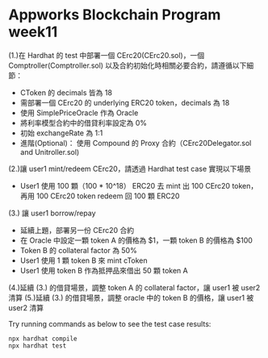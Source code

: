 # Appworks Blockchain Program week11

(1.)在 Hardhat 的 test 中部署一個 CErc20(CErc20.sol)，一個 Comptroller(Comptroller.sol) 以及合約初始化時相關必要合約，請遵循以下細節：
- CToken 的 decimals 皆為 18
- 需部署一個 CErc20 的 underlying ERC20 token，decimals 為 18
- 使用 SimplePriceOracle 作為 Oracle
- 將利率模型合約中的借貸利率設定為 0%
- 初始 exchangeRate 為 1:1
- 進階(Optional)： 使用 Compound 的 Proxy 合約（CErc20Delegator.sol and Unitroller.sol)

(2.)讓 user1 mint/redeem CErc20，請透過 Hardhat test case 實現以下場景
- User1 使用 100 顆（100 * 10^18） ERC20 去 mint 出 100 CErc20 token，再用 100 CErc20 token redeem 回 100 顆 ERC20

(3.) 讓 user1 borrow/repay
- 延續上題，部署另一份 CErc20 合約
- 在 Oracle 中設定一顆 token A 的價格為 $1，一顆 token B 的價格為 $100
- Token B 的 collateral factor 為 50%
- User1 使用 1 顆 token B 來 mint cToken
- User1 使用 token B 作為抵押品來借出 50 顆 token A

(4.)延續 (3.) 的借貸場景，調整 token A 的 collateral factor，讓 user1 被 user2 清算
(5.)延續 (3.) 的借貸場景，調整 oracle 中的 token B 的價格，讓 user1 被 user2 清算

Try running commands as below to see the test case results:

```shell
npx hardhat compile
npx hardhat test
```
